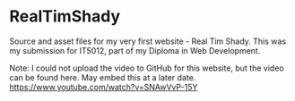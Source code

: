 # RealTimShady
Source and asset files for my very first website - Real Tim Shady. 
This was my submission for IT5012, part of my Diploma in Web Development.

Note: I could not upload the video to GitHub for this website, but the video can be found here.
May embed this at a later date.
https://www.youtube.com/watch?v=SNAwVvP-15Y

